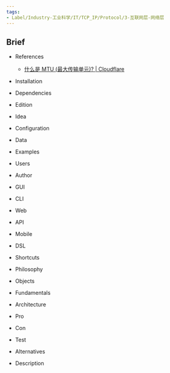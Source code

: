 ```yaml
---
tags:
- Label/Industry-工业科学/IT/TCP_IP/Protocol/3-互联网层-网络层
---
```


## Brief

- References
    - [什么是 MTU (最大传输单元)? | Cloudflare](https://www.cloudflare.com/zh-cn/learning/network-layer/what-is-mtu/)

- Installation

- Dependencies

- Edition

- Idea

- Configuration

- Data

- Examples

- Users

- Author

- GUI

- CLI

- Web

- API

- Mobile

- DSL

- Shortcuts

- Philosophy

- Objects

- Fundamentals

- Architecture

- Pro

- Con

- Test

- Alternatives

- Description
